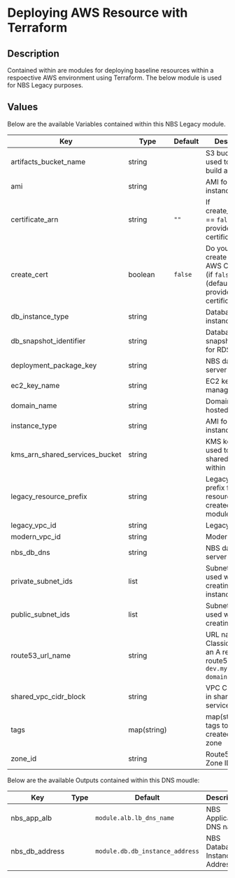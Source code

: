 # Deploying AWS Resource with Terraform

## Description

Contained within are modules for deploying baseline resources within a respoective AWS environment using Terraform. The below module is used for NBS Legacy purposes.

## Values

Below are the available Variables contained within this NBS Legacy module.

| Key | Type | Default | Description |
| -------------- | -------------- | -------------- | -------------- |
| artifacts_bucket_name | string |  | S3 bucket name used to store build artifacts |
| ami | string |  | AMI for EC2 instance |
| certificate_arn | string | `""` | If create_creat_cert == `false`, provide a certificate_arn |
| create_cert | boolean | `false` | Do you want to create a public AWS Certificate (if `false` (default), must provide certificate ARN) |
| db_instance_type | string |  | Database instance type |
| db_snapshot_identifier | string |  | Database snapshot to use for RDS instance |
| deployment_package_key | string |  | NBS database server dns |
| ec2_key_name | string |  | EC2 key pair to manage instance |
| domain_name | string |  | Domain name for hosted zone |
| instance_type | string |  | AMI for EC2 instance |
| kms_arn_shared_services_bucket | string |  | KMS key arn used to encrypt shared services within S3 bucket |
| legacy_resource_prefix | string |  | Legacy resource prefix for resources created by this module |
| legacy_vpc_id | string |  | Legacy VPC ID |
| modern_vpc_id | string |  | Modern VPC ID |
| nbs_db_dns | string |  | NBS database server dns |
| private_subnet_ids | list |  | Subnet ID to be used when creating EC2 instance |
| public_subnet_ids | list |  | Subnet ID to be used when creating ALB |
| route53_url_name | string |  | URL name for Classic App as an A record in route53 (ex. `app-dev.my-domain.com`) |
| shared_vpc_cidr_block | string |  | VPC CIDR block in shared services account |
| tags | map(string) |  | map(string) of tags to add to created hosted zone |
| zone_id | string |  | Route53 Hosted Zone ID |

Below are the available Outputs contained within this DNS moudle:

| Key | Type | Default | Description |
| -------------- | -------------- | -------------- | -------------- |
| nbs_app_alb |  | `module.alb.lb_dns_name` | NBS Application DNS name |
| nbs_db_address |  | `module.db.db_instance_address` | NBS Database Instance Address |
